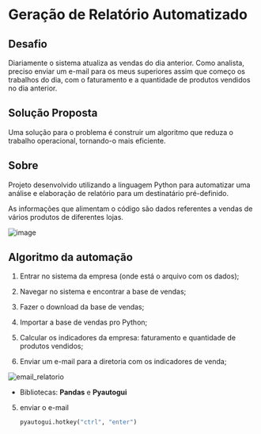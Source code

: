 # Geração de Relatório Automatizado 

## Desafio
Diariamente o sistema atualiza as vendas do dia anterior. Como analista, preciso enviar um e-mail para os meus superiores assim que começo os trabalhos do dia, com o faturamento e a quantidade de produtos vendidos no dia anterior.

## Solução Proposta
Uma solução para o problema é construir um algoritmo que reduza o trabalho operacional, tornando-o mais eficiente.

## Sobre
Projeto desenvolvido utilizando a linguagem Python para automatizar uma análise e elaboração de relatório para um destinatário pré-definido.

As informações que alimentam o código são dados referentes a vendas de vários produtos de diferentes lojas.

![image](https://github.com/ronaldo-gamajr/Automatizacao-envio-relatorio-email/assets/111927733/2b9fd3b5-420f-4a26-b358-1b2942aecfce)

## Algoritmo da automação

1. Entrar no sistema da empresa (onde está o arquivo com os dados);

2. Navegar no sistema e encontrar a base de vendas;

3. Fazer o download da base de vendas;

4. Importar a base de vendas pro Python;

5. Calcular os indicadores da empresa: faturamento e quantidade de produtos vendidos;

6. Enviar um e-mail para a diretoria com os indicadores de venda;

![email_relatorio](https://github.com/ronaldo-gamajr/Automatizacao-envio-relatorio-email/assets/111927733/c90fb04d-8e1d-4cd0-9f38-d3b74acca548)

- Bibliotecas: **Pandas** e **Pyautogui**

5. enviar o e-mail
   
   ```python
   pyautogui.hotkey("ctrl", "enter")
   ```
